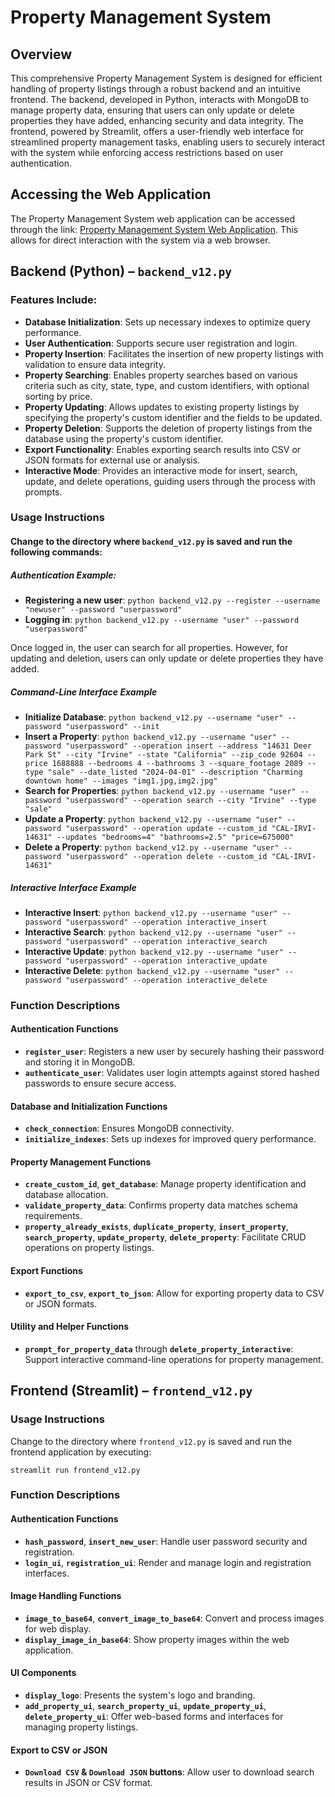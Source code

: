 # Property Management System

## Overview

This comprehensive Property Management System is designed for efficient handling of property listings through a robust backend and an intuitive frontend. The backend, developed in Python, interacts with MongoDB to manage property data, ensuring that users can only update or delete properties they have added, enhancing security and data integrity. The frontend, powered by Streamlit, offers a user-friendly web interface for streamlined property management tasks, enabling users to securely interact with the system while enforcing access restrictions based on user authentication.

## Accessing the Web Application

The Property Management System web application can be accessed through the link: [Property Management System Web Application](https://dsci551realestatedatabasemanagement-eysxgsyxhmmyk8h5vstord.streamlit.app/). This allows for direct interaction with the system via a web browser.

## Backend (Python) – `backend_v12.py`

### Features Include:

- **Database Initialization**: Sets up necessary indexes to optimize query performance.
- **User Authentication**: Supports secure user registration and login.
- **Property Insertion**: Facilitates the insertion of new property listings with validation to ensure data integrity.
- **Property Searching**: Enables property searches based on various criteria such as city, state, type, and custom identifiers, with optional sorting by price.
- **Property Updating**: Allows updates to existing property listings by specifying the property's custom identifier and the fields to be updated.
- **Property Deletion**: Supports the deletion of property listings from the database using the property's custom identifier.
- **Export Functionality**: Enables exporting search results into CSV or JSON formats for external use or analysis.
- **Interactive Mode**: Provides an interactive mode for insert, search, update, and delete operations, guiding users through the process with prompts.

### Usage Instructions
#### Change to the directory where `backend_v12.py` is saved and run the following commands:

##### Authentication Example:
- **Registering a new user**: `python backend_v12.py --register --username "newuser" --password "userpassword"`
- **Logging in**: `python backend_v12.py --username "user" --password "userpassword"`

Once logged in, the user can search for all properties. However, for updating and deletion, users can only update or delete properties they have added.

##### Command-Line Interface Example
- **Initialize Database**: `python backend_v12.py --username "user" --password "userpassword" --init`
- **Insert a Property**: `python backend_v12.py --username "user" --password "userpassword" --operation insert --address "14631 Deer Park St" --city "Irvine" --state "California" --zip_code 92604 --price 1688888 --bedrooms 4 --bathrooms 3 --square_footage 2089 --type "sale" --date_listed "2024-04-01" --description "Charming downtown home" --images "img1.jpg,img2.jpg"`
- **Search for Properties**: `python backend_v12.py --username "user" --password "userpassword" --operation search --city "Irvine" --type "sale"`
- **Update a Property**: `python backend_v12.py --username "user" --password "userpassword" --operation update --custom_id "CAL-IRVI-14631" --updates "bedrooms=4" "bathrooms=2.5" "price=675000"`
- **Delete a Property**: `python backend_v12.py --username "user" --password "userpassword" --operation delete --custom_id "CAL-IRVI-14631"`

##### Interactive Interface Example

- **Interactive Insert**: `python backend_v12.py --username "user" --password "userpassword" --operation interactive_insert`
- **Interactive Search**: `python backend_v12.py --username "user" --password "userpassword" --operation interactive_search`
- **Interactive Update**: `python backend_v12.py --username "user" --password "userpassword" --operation interactive_update`
- **Interactive Delete**: `python backend_v12.py --username "user" --password "userpassword" --operation interactive_delete`

### Function Descriptions

#### Authentication Functions
- **`register_user`**: Registers a new user by securely hashing their password and storing it in MongoDB.
- **`authenticate_user`**: Validates user login attempts against stored hashed passwords to ensure secure access.

#### Database and Initialization Functions
- **`check_connection`**: Ensures MongoDB connectivity.
- **`initialize_indexes`**: Sets up indexes for improved query performance.

#### Property Management Functions
- **`create_custom_id`**, **`get_database`**: Manage property identification and database allocation.
- **`validate_property_data`**: Confirms property data matches schema requirements.
- **`property_already_exists`**, **`duplicate_property`**, **`insert_property`**, **`search_property`**, **`update_property`**, **`delete_property`**: Facilitate CRUD operations on property listings.

#### Export Functions
- **`export_to_csv`**, **`export_to_json`**: Allow for exporting property data to CSV or JSON formats.

#### Utility and Helper Functions
- **`prompt_for_property_data`** through **`delete_property_interactive`**: Support interactive command-line operations for property management.

## Frontend (Streamlit) – `frontend_v12.py`

### Usage Instructions

Change to the directory where `frontend_v12.py` is saved and run the frontend application by executing:

`streamlit run frontend_v12.py`

### Function Descriptions

#### Authentication Functions
- **`hash_password`**, **`insert_new_user`**: Handle user password security and registration.
- **`login_ui`**, **`registration_ui`**: Render and manage login and registration interfaces.

#### Image Handling Functions
- **`image_to_base64`**, **`convert_image_to_base64`**: Convert and process images for web display.
- **`display_image_in_base64`**: Show property images within the web application.

#### UI Components
- **`display_logo`**: Presents the system's logo and branding.
- **`add_property_ui`**, **`search_property_ui`**, **`update_property_ui`**, **`delete_property_ui`**: Offer web-based forms and interfaces for managing property listings.

#### Export to CSV or JSON
- **`Download CSV` & `Download JSON` buttons**: Allow user to download search results in JSON or CSV format.
